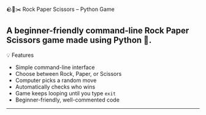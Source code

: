 🪨📄✂️ Rock Paper Scissors – Python Game

A beginner-friendly **command-line Rock Paper Scissors game** made using Python 🐍.  
---

💡 Features

- Simple command-line interface
- Choose between Rock, Paper, or Scissors
- Computer picks a random move
- Automatically checks who wins
- Game keeps looping until you type `exit`
- Beginner-friendly, well-commented code

---


